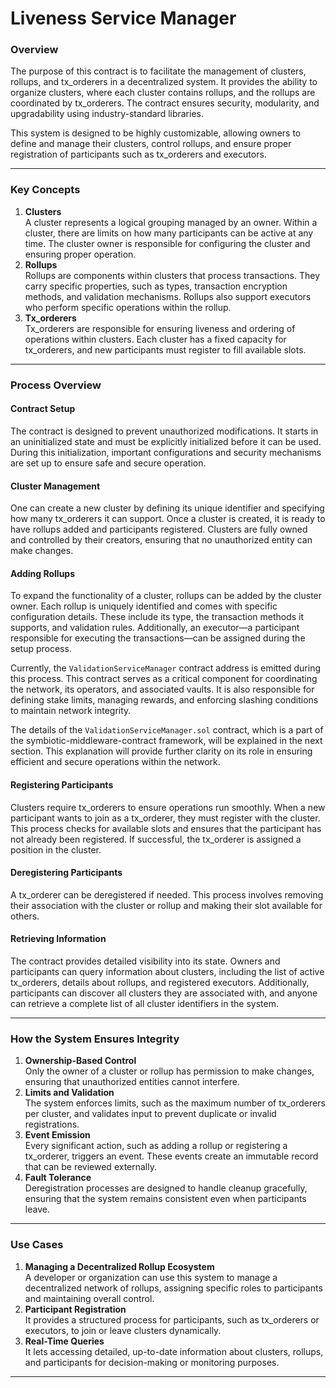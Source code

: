 # Liveness Service Manager

### Overview

The purpose of this contract is to facilitate the management of clusters, rollups, and tx\_orderers in a decentralized system. It provides the ability to organize clusters, where each cluster contains rollups, and the rollups are coordinated by tx\_orderers. The contract ensures security, modularity, and upgradability using industry-standard libraries.

This system is designed to be highly customizable, allowing owners to define and manage their clusters, control rollups, and ensure proper registration of participants such as tx\_orderers and executors.

***

### Key Concepts

1. **Clusters**\
   A cluster represents a logical grouping managed by an owner. Within a cluster, there are limits on how many participants can be active at any time. The cluster owner is responsible for configuring the cluster and ensuring proper operation.
2. **Rollups**\
   Rollups are components within clusters that process transactions. They carry specific properties, such as types, transaction encryption methods, and validation mechanisms. Rollups also support executors who perform specific operations within the rollup.
3. **Tx\_orderers**\
   Tx\_orderers are responsible for ensuring liveness and ordering of operations within clusters. Each cluster has a fixed capacity for tx\_orderers, and new participants must register to fill available slots.

***

### Process Overview

#### Contract Setup

The contract is designed to prevent unauthorized modifications. It starts in an uninitialized state and must be explicitly initialized before it can be used. During this initialization, important configurations and security mechanisms are set up to ensure safe and secure operation.

#### Cluster Management

One can create a new cluster by defining its unique identifier and specifying how many tx\_orderers it can support. Once a cluster is created, it is ready to have rollups added and participants registered. Clusters are fully owned and controlled by their creators, ensuring that no unauthorized entity can make changes.

#### Adding Rollups

To expand the functionality of a cluster, rollups can be added by the cluster owner. Each rollup is uniquely identified and comes with specific configuration details. These include its type, the transaction methods it supports, and validation rules. Additionally, an executor—a participant responsible for executing the transactions—can be assigned during the setup process.

Currently, the `ValidationServiceManager` contract address is emitted during this process. This contract serves as a critical component for coordinating the network, its operators, and associated vaults. It is also responsible for defining stake limits, managing rewards, and enforcing slashing conditions to maintain network integrity.

The details of the `ValidationServiceManager.sol` contract, which is a part of the symbiotic-middleware-contract framework, will be explained in the next section. This explanation will provide further clarity on its role in ensuring efficient and secure operations within the network.

#### Registering Participants

Clusters require tx\_orderers to ensure operations run smoothly. When a new participant wants to join as a tx\_orderer, they must register with the cluster. This process checks for available slots and ensures that the participant has not already been registered. If successful, the tx\_orderer is assigned a position in the cluster.

#### Deregistering Participants

A tx\_orderer can be deregistered if needed. This process involves removing their association with the cluster or rollup and making their slot available for others.

#### Retrieving Information

The contract provides detailed visibility into its state. Owners and participants can query information about clusters, including the list of active tx\_orderers, details about rollups, and registered executors. Additionally, participants can discover all clusters they are associated with, and anyone can retrieve a complete list of all cluster identifiers in the system.

***

### How the System Ensures Integrity

1. **Ownership-Based Control**\
   Only the owner of a cluster or rollup has permission to make changes, ensuring that unauthorized entities cannot interfere.
2. **Limits and Validation**\
   The system enforces limits, such as the maximum number of tx\_orderers per cluster, and validates input to prevent duplicate or invalid registrations.
3. **Event Emission**\
   Every significant action, such as adding a rollup or registering a tx\_orderer, triggers an event. These events create an immutable record that can be reviewed externally.
4. **Fault Tolerance**\
   Deregistration processes are designed to handle cleanup gracefully, ensuring that the system remains consistent even when participants leave.

***

### Use Cases

1. **Managing a Decentralized Rollup Ecosystem**\
   A developer or organization can use this system to manage a decentralized network of rollups, assigning specific roles to participants and maintaining overall control.
2. **Participant Registration**\
   It provides a structured process for participants, such as tx\_orderers or executors, to join or leave clusters dynamically.
3. **Real-Time Queries**\
   It lets accessing detailed, up-to-date information about clusters, rollups, and participants for decision-making or monitoring purposes.

***

